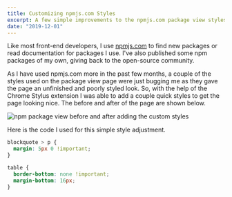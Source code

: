 ```yaml
---
title: Customizing npmjs.com Styles
excerpt: A few simple improvements to the npmjs.com package view styles
date: "2019-12-01"
---
```


Like most front-end developers, I use [npmjs.com](https://npmjs.com) to find new
packages or read documentation for packages I use. I've also published some npm
packages of my own, giving back to the open-source community.

As I have used npmjs.com more in the past few months, a couple of the styles
used on the package view page were just bugging me as they gave the page an
unfinished and poorly styled look. So, with the help of the Chrome Stylus
extension I was able to add a couple quick styles to get the page looking nice.
The before and after of the page are shown below.

![npm package view before and after adding the custom styles](npm-styles.png)

Here is the code I used for this simple style adjustment.

```css
blockquote > p {
  margin: 5px 0 !important;
}

table {
  border-bottom: none !important;
  margin-bottom: 16px;
}
```
